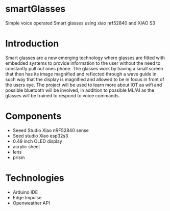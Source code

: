 # smartGlasses
Simple voice operated Smart glasses using xiao nrf52840 and XIAO S3

# Introduction
  Smart glasses are a new emerging technology where glasses are fitted with embedded systems to provide information to the user without the need to constantly pull out ones phone. The glasses work by having a small screen that then has its image magnified and reflected through a wave guide in such way that the display is magnified and allowed to be in focus in front of the users eye. The project will be used to learn more about IOT as wifi and possible bluetooth will be involved, in addition to possible ML/AI as the glasses will be trained to respond to voice commands.

# Components
- Seeed Studio Xiao nRF52840 sense
- Seed studio Xiao esp32s3
- 0.49 inch OLED display
- acrylic sheet
- lens
- prism

# Technologies
- Arduino IDE
- Edge Impulse
- Openweather API



